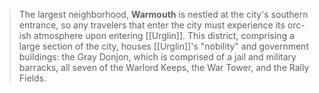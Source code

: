 > The largest neighborhood, **Warmouth** is nestled at the city's southern entrance, so any travelers that enter the city must experience its orc-ish atmosphere upon entering [[Urglin]]. This district, comprising a large section of the city, houses [[Urglin]]'s "nobility" and government buildings: the Gray Donjon, which is comprised of a jail and military barracks, all seven of the Warlord Keeps, the War Tower, and the Rally Fields.







